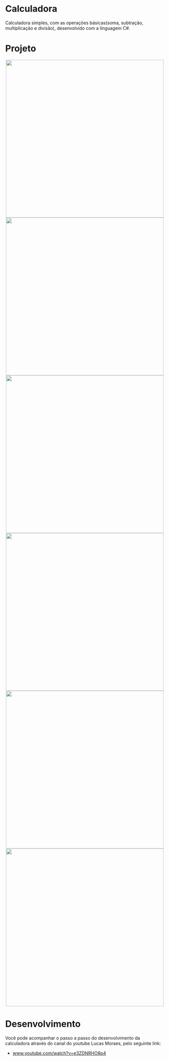 # Calculadora
Calculadora simples, com as operações básicas(soma, subtração, multiplicação e divisão), desenvolvido com a linguagem C#.

# Projeto
<div align="center">
 <div>
  <img src="https://user-images.githubusercontent.com/78910882/146657968-ca4a6640-5c47-44fe-a82a-fe36a48a04cc.png" width="500"/>
  <img src="(https://user-images.githubusercontent.com/78910882/146658081-5c6bac63-0f2b-4dc4-9e07-84a77669a457.png" width="500"/>
 </div>
 <div>
  <img src="https://user-images.githubusercontent.com/78910882/146658085-4328c7c0-8775-43ae-9b2a-8852a2a6c2bb.png" width="500"/>
  <img src="https://user-images.githubusercontent.com/78910882/146658084-216cb763-83bf-4351-b55f-617499e128de.png" width="500"/>
 </div>
  <div>
  <img src="https://user-images.githubusercontent.com/78910882/146657968-ca4a6640-5c47-44fe-a82a-fe36a48a04cc.png" width="500"/>
  <img src="https://user-images.githubusercontent.com/78910882/146658085-4328c7c0-8775-43ae-9b2a-8852a2a6c2bb.png" width="500"/>
 </div>
</div>

# Desenvolvimento
Você pode acompanhar o passo a passo do desenvolvimento da calculadora através do canal do youtube Lucas Moraes, pelo seguinte link:

- www.youtube.com/watch?v=e3ZDNRHO8p4
